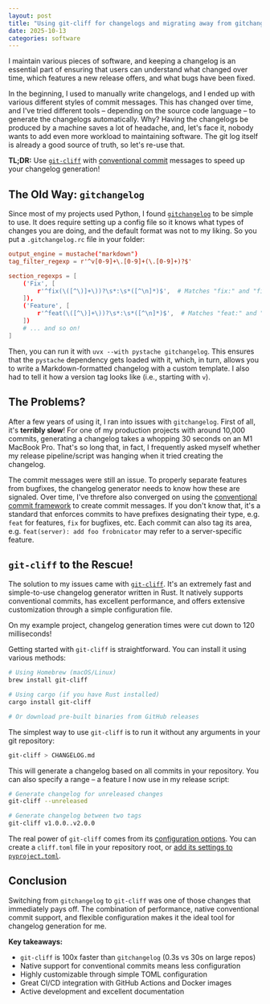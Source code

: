 ```yaml
---
layout: post
title: "Using git-cliff for changelogs and migrating away from gitchangelog"
date: 2025-10-13
categories: software
---
```


I maintain various pieces of software, and keeping a changelog is an essential part of ensuring that users can understand what changed over time, which features a new release offers, and what bugs have been fixed.

In the beginning, I used to manually write changelogs, and I ended up with various different styles of commit messages. This has changed over time, and I've tried different tools – depending on the source code language – to generate the changelogs automatically. Why? Having the changelogs be produced by a machine saves a lot of headache, and, let's face it, nobody wants to add even more workload to maintaining software. The git log itself is already a good source of truth, so let's re-use that.

**TL;DR:** Use [`git-cliff`](https://git-cliff.org/) with [conventional commit](https://conventionalcommits.org) messages to speed up your changelog generation!

## The Old Way: `gitchangelog`

Since most of my projects used Python, I found [`gitchangelog`](https://pypi.org/project/gitchangelog/) to be simple to use. It does require setting up a config file so it knows what types of changes you are doing, and the default format was not to my liking. So you put a `.gitchangelog.rc` file in your folder:

```toml
output_engine = mustache("markdown")
tag_filter_regexp = r'^v[0-9]+\.[0-9]+(\.[0-9]+)?$'

section_regexps = [
    ('Fix', [
        r'^fix(\([^\)]+\))?\s*:\s*([^\n]*)$',  # Matches "fix:" and "fix(scope):"
    ]),
    ('Feature', [
        r'^feat(\([^\)]+\))?\s*:\s*([^\n]*)$',  # Matches "feat:" and "feat(scope):"
    ])
    # ... and so on!
]
```

Then, you can run it with `uvx --with pystache gitchangelog`. This ensures that the `pystache` dependency gets loaded with it, which, in turn, allows you to write a Markdown-formatted changelog with a custom template. I also had to tell it how a version tag looks like (i.e., starting with `v`).

## The Problems?

After a few years of using it, I ran into issues with `gitchangelog`. First of all, it's **terribly slow**! For one of my production projects with around 10,000 commits, generating a changelog takes a whopping 30 seconds on an M1 MacBook Pro. That's so long that, in fact, I frequently asked myself whether my release pipeline/script was hanging when it tried creating the changelog.

The commit messages were still an issue. To properly separate features from bugfixes, the changelog generator needs to know how these are signaled. Over time, I've threfore also converged on using the [conventional commit framework](https://conventionalcommits.org) to create commit messages. If you don't know that, it's a standard that enforces commits to have prefixes designating their type, e.g. `feat` for features, `fix` for bugfixes, etc. Each commit can also tag its area, e.g. `feat(server): add foo frobnicator` may refer to a server-specific feature.

## `git-cliff` to the Rescue!

The solution to my issues came with [`git-cliff`](https://git-cliff.org/). It's an extremely fast and simple-to-use changelog generator written in Rust. It natively supports conventional commits, has excellent performance, and offers extensive customization through a simple configuration file.

On my example project, changelog generation times were cut down to 120 milliseconds!

Getting started with `git-cliff` is straightforward. You can install it using various methods:

```bash
# Using Homebrew (macOS/Linux)
brew install git-cliff

# Using cargo (if you have Rust installed)
cargo install git-cliff

# Or download pre-built binaries from GitHub releases
```

The simplest way to use `git-cliff` is to run it without any arguments in your git repository:

```bash
git-cliff > CHANGELOG.md
```

This will generate a changelog based on all commits in your repository. You can also specify a range – a feature I now use in my release script:

```bash
# Generate changelog for unreleased changes
git-cliff --unreleased

# Generate changelog between two tags
git-cliff v1.0.0..v2.0.0
```

The real power of `git-cliff` comes from its [configuration options](https://git-cliff.org/docs/configuration/). You can create a `cliff.toml` file in your repository root, or [add its settings to `pyproject.toml`](https://git-cliff.org/docs/integration/python/).

## Conclusion

Switching from `gitchangelog` to `git-cliff` was one of those changes that immediately pays off. The combination of performance, native conventional commit support, and flexible configuration makes it the ideal tool for changelog generation for me.

**Key takeaways:**

- `git-cliff` is 100x faster than `gitchangelog` (0.3s vs 30s on large repos)
- Native support for conventional commits means less configuration
- Highly customizable through simple TOML configuration
- Great CI/CD integration with GitHub Actions and Docker images
- Active development and excellent documentation
